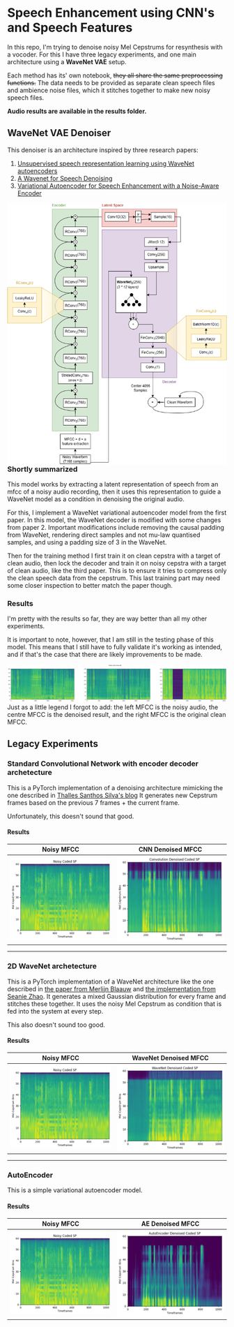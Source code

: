 # Speech Enhancement using CNN's and Speech Features

In this repo, I'm trying to denoise noisy Mel Cepstrums for resynthesis with a vocoder. For this I have three legacy experiments, and one main architecture using a **WaveNet VAE** setup.

Each method has its' own notebook, ~~they all share the same preprocessing functions.~~
The data needs to be provided as separate clean speech files and ambience noise files, which it stitches together to make new noisy speech files.

**Audio results are available in the results folder.**

## WaveNet VAE Denoiser
This denoiser is an architecture inspired by three research papers:
1. [Unsupervised speech representation learning using WaveNet autoencoders](https://arxiv.org/abs/1901.08810)
2. [A Wavenet for Speech Denoising](https://arxiv.org/abs/1706.07162)
3. [Variational Autoencoder for Speech Enhancement with a Noise-Aware Encoder](https://arxiv.org/abs/2102.08706)

<img src="https://github.com/WouterBesse/ConvDenoiser/raw/master/results/WavenetVAE_Diagram.png" height="600" align="left"/>

### Shortly summarized 
This model works by extracting a latent representation of speech from an mfcc of a noisy audio recording, then it uses this representation to guide a WaveNet model as a condition in denoising the original audio.

For this, I implement a WaveNet variational autoencoder model from the first paper. In this model, the WaveNet decoder is modified with some changes from paper 2. Important modifications include removing the causal padding from WaveNet, rendering direct samples and not mu-law quantised samples, and using a padding size of 3 in the WaveNet.

Then for the training method I first train it on clean cepstra with a target of clean audio, then lock the decoder and train it on noisy cepstra with a target of clean audio, like the third paper. This is to ensure it tries to compress only the clean speech data from the cepstrum. This last training part may need some closer inspection to better match the paper though.

### Results
I'm pretty with the results so far, they are way better than all my other experiments.

It is important to note, however, that I am still in the testing phase of this model. This means that I still have to fully validate it's working as intended, and if that's the case that there are likely improvements to be made.


![alt text](https://github.com/WouterBesse/ConvDenoiser/raw/master/results/WaveNetVAE_Results.png "WaveNetVAE Results")
Just as a little legend I forgot to add: the left MFCC is the noisy audio, the centre MFCC is the denoised result, and the right MFCC is the original clean MFCC.

## Legacy Experiments

### Standard Convolutional Network with encoder decoder archetecture

This is a PyTorch implementation of a denoising architecture mimicking the one described in [Thalles Santhos Silva's blog](https://sthalles.github.io/practical-deep-learning-audio-denoising/)
It generates new Cepstrum frames based on the previous 7 frames + the current frame.

Unfortunately, this doesn't sound that good.


#### Results

Noisy MFCC             |  CNN Denoised MFCC
:-------------------------:|:-------------------------:
![alt text](https://github.com/WouterBesse/ConvDenoiser/raw/master/results/NoisySP.png "Noisy MFCC") |  ![alt text](https://github.com/WouterBesse/ConvDenoiser/raw/master/results/DenoisedSP_CNN.png "CNN Denoised MFCC")

---
### 2D WaveNet archetecture
This is a PyTorch implementation of a WaveNet architecture like the one described in [the paper from Merlijn Blaauw](https://arxiv.org/abs/1704.03809) and [the implementation from Seanie Zhao](https://github.com/seaniezhao/torch_npss).
It generates a mixed Gaussian distribution for every frame and stitches these together.
It uses the noisy Mel Cepstrum as condition that is fed into the system at every step.

This also doesn't sound too good.

#### Results
Noisy MFCC             |  WaveNet Denoised MFCC
:-------------------------:|:-------------------------:
![alt text](https://github.com/WouterBesse/ConvDenoiser/raw/master/results/NoisySP.png "Noisy MFCC") |   ![alt text](https://github.com/WouterBesse/ConvDenoiser/raw/master/results/DenoisedSP_WaveNet.png "WaveNet Denoised MFCC")

---
### AutoEncoder
This is a simple variational autoencoder model.

#### Results
Noisy MFCC             |  AE Denoised MFCC
:-------------------------:|:-------------------------:
![alt text](https://github.com/WouterBesse/ConvDenoiser/raw/master/results/NoisySP.png "Noisy MFCC") |   ![alt text](https://github.com/WouterBesse/ConvDenoiser/raw/master/results/DenoisedSP_AE.png "AE Denoised MFCC")
